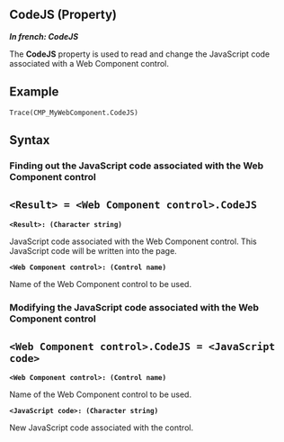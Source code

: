 


## CodeJS (Property)

***In french: CodeJS***
	



<a name="XUse"></a>
<a name="Use"></a>
<a name="description"></a>
The **CodeJS** property is used to read and change the JavaScript code associated with a Web Component control.
<a name="Example1"></a>
<a name="sample_code"></a>

## Example


```wl
Trace(CMP_MyWebComponent.CodeJS)
```

<a name="XSYNTAX"></a>

## Syntax
<a name="SYNTAX1"></a>

### Finding out the JavaScript code associated with the Web Component control

`<Result> = <Web Component control>.CodeJS`
---

**`<Result>: (Character string)`**

JavaScript code associated with the Web Component control. This JavaScript code will be written into the page. 

**`<Web Component control>: (Control name)`**

Name of the Web Component control to be used. 


<a name="SYNTAX2"></a>

### Modifying the JavaScript code associated with the Web Component control

`<Web Component control>.CodeJS = <JavaScript code>`
---

**`<Web Component control>: (Control name)`**

Name of the Web Component control to be used. 

**`<JavaScript code>: (Character string)`**

New JavaScript code associated with the control. 




